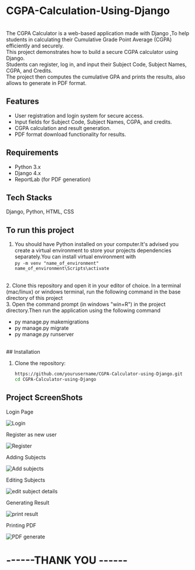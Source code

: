 # CGPA-Calculation-Using-Django 
<br>
The CGPA Calculator is a web-based application made with Django ,To help students in calculating their Cumulative Grade Point Average (CGPA) efficiently and securely.
<br>
This project demonstrates how to build a secure CGPA calculator using Django. <br> 
Students can register, log in, and input their Subject Code, Subject Names, CGPA, and Credits.<br>
The project then computes the cumulative GPA and prints the results, also allows to generate in PDF format.

## Features
- User registration and login system for secure access.
- Input fields for Subject Code, Subject Names, CGPA, and credits.
- CGPA calculation and result generation.
- PDF format download functionality for results.

## Requirements
- Python 3.x
- Django 4.x
- ReportLab (for PDF generation)

## Tech Stacks
Django, Python, HTML, CSS

## To run this project

1. You should have Python installed on your computer.It's advised you create a virtual environment to store your projects dependencies separately.You can install virtual environment with
<br> ```
       py -m venv "name_of_environment"
         name_of_environment\Scripts\activate
       ```
<br>
2. Clone this repository and open it in your editor of choice. In a terminal (mac/linux) or windows terminal, run the following command in the base directory of this project
<br>
3. Open the command prompt (in windows "win+R") in the project directory.Then run the application using the following command
<br>  
<ul>
         <li>py manage.py makemigrations</li>
         <li>py manage.py migrate</li>
         <li>py manage.py runserver</li>
</ul>
<br>
## Installation

1. Clone the repository:
   ```bash
   https://github.com/yourusername/CGPA-Calculator-using-Django.git
   cd CGPA-Calculator-using-Django

## Project ScreenShots
Login Page

![Login](https://github.com/user-attachments/assets/790b757b-6f87-489d-9565-f2cfa28eff06)

Register as new user

![Register](https://github.com/user-attachments/assets/39ee7620-44ec-42bc-a671-6018a6342b25)

Adding Subjects

![Add subjects](https://github.com/user-attachments/assets/8c338629-66fd-4d78-96e2-2aba3d2ee1a6)

Editing Subjects

![edit subject details](https://github.com/user-attachments/assets/18781d9c-8a11-4c50-8ce7-467ba2b6520d)

Generating Result

![print result](https://github.com/user-attachments/assets/9b50b9b5-a77e-47e9-936e-f4c3a354ccac)

Printing PDF

![PDF generate](https://github.com/user-attachments/assets/8f4f3185-2a10-4535-a73e-e74fdf0a7cfb)



<h1>------THANK YOU ------</h1>
